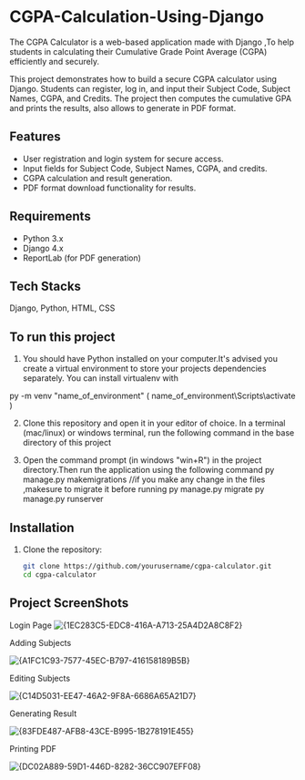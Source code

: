 # CGPA-Calculation-Using-Django
The CGPA Calculator is a web-based application made with Django ,To help students in calculating their Cumulative Grade Point Average (CGPA) efficiently and securely.

This project demonstrates how to build a secure CGPA calculator using Django. Students can register, log in, and input their Subject Code, Subject Names, CGPA, and Credits.
The project then computes the cumulative GPA and prints the results, also allows to generate in PDF format.

## Features
- User registration and login system for secure access.
- Input fields for Subject Code, Subject Names, CGPA, and credits.
- CGPA calculation and result generation.
- PDF format download functionality for results.

## Requirements
- Python 3.x
- Django 4.x
- ReportLab (for PDF generation)

## Tech Stacks
Django, Python, HTML, CSS

## To run this project
1. You should have Python installed on your computer.It's advised you create a virtual environment to store your projects dependencies separately. You can install virtualenv with

py -m venv "name_of_environment" ( name_of_environment\Scripts\activate )

2. Clone this repository and open it in your editor of choice. In a terminal (mac/linux) or windows terminal, run the following command in the base directory of this project

3. Open the command prompt (in windows "win+R") in the project directory.Then run the application using the following command
      py manage.py makemigrations  //if you make any change in the files ,makesure to migrate it before running
      py manage.py migrate
      py manage.py runserver

## Installation

1. Clone the repository:
   ```bash
   git clone https://github.com/yourusername/cgpa-calculator.git
   cd cgpa-calculator

## Project ScreenShots
Login Page
![{1EC283C5-EDC8-416A-A713-25A4D2A8C8F2}](https://github.com/user-attachments/assets/7f66cc34-a98f-4f63-9cbb-0af85dec0100)

Adding Subjects

![{A1FC1C93-7577-45EC-B797-416158189B5B}](https://github.com/user-attachments/assets/74cf8719-8b9b-4c0b-98f9-409b8d9c630f)

Editing Subjects

![{C14D5031-EE47-46A2-9F8A-6686A65A21D7}](https://github.com/user-attachments/assets/78d1a00a-104b-4bb2-ac9b-36bb38694c7a)


Generating Result

![{83FDE487-AFB8-43CE-B995-1B278191E455}](https://github.com/user-attachments/assets/3bcf4d4b-a20c-49fd-b872-d4c53d6ac600)

Printing PDF

![{DC02A889-59D1-446D-8282-36CC907EFF08}](https://github.com/user-attachments/assets/a1a42fc3-89f4-4d0d-8c6a-db62d70a20d9)